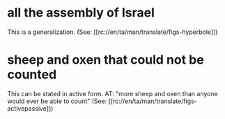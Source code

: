 # all the assembly of Israel

This is a generalization. (See: [[rc://en/ta/man/translate/figs-hyperbole]])

# sheep and oxen that could not be counted

This can be stated in active form. AT: "more sheep and oxen than anyone would ever be able to count" (See: [[rc://en/ta/man/translate/figs-activepassive]])